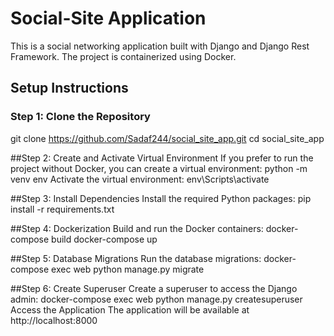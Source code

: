 # Social-Site Application

This is a social networking application built with Django and Django Rest Framework. The project is containerized using Docker.

## Setup Instructions
### Step 1: Clone the Repository
git clone https://github.com/Sadaf244/social_site_app.git
cd social_site_app

##Step 2: Create and Activate Virtual Environment
If you prefer to run the project without Docker, you can create a virtual environment:
python -m venv env
Activate the virtual environment:
env\Scripts\activate

##Step 3: Install Dependencies
Install the required Python packages:
pip install -r requirements.txt

##Step 4: Dockerization
Build and run the Docker containers:
docker-compose build
docker-compose up

##Step 5: Database Migrations
Run the database migrations:
docker-compose exec web python manage.py migrate

##Step 6: Create Superuser
Create a superuser to access the Django admin:
docker-compose exec web python manage.py createsuperuser
Access the Application
The application will be available at http://localhost:8000
